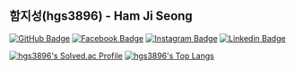 ## 함지성(hgs3896) - Ham Ji Seong

[![GitHub Badge](https://img.shields.io/badge/-GitHub-333?style=flat-square&logo=GitHub&logoColor=white&link=https://www.github.com/hgs3896)](https://www.github.com/hgs3896)
[![Facebook Badge](https://img.shields.io/badge/-Facebook-3b5998?style=flat-square&logo=facebook&logoColor=white&link=https://www.facebook.com/hgs3896)](https://www.facebook.com/hgs3896)
[![Instagram Badge](https://img.shields.io/badge/-Instagram-8a3ab9?style=flat-square&logo=Instagram&logoColor=white&link=https://www.instagram.com/js.h_am/)](https://www.instagram.com/ham_ji_seong/)
[![Linkedin Badge](https://img.shields.io/badge/-LinkedIn-0e76a8?style=flat-square&logo=Linkedin&logoColor=white&link=https://www.linkedin.com/in/hgs3896/)](https://www.linkedin.com/in/hgs3896/)

[![hgs3896's Solved.ac Profile](http://mazassumnida.wtf/api/v2/generate_badge?boj=hgs3896)](https://solved.ac/hgs3896)
[![hgs3896's Top Langs](https://github-readme-stats.vercel.app/api/top-langs/?username=hgs3896&theme=gruvbox_light&locale=kr&layout=compact&cache_seconds=1800)](https://github.com/anuraghazra/github-readme-stats)
